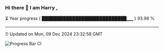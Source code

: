 ### Hi there 👋 I am Harry , 

⏳ Year progress { ████████████████████████████▁▁ } 93.98 %

---

⏰ Updated on Mon, 09 Dec 2024 23:32:58 GMT

![Progress Bar CI](https://github.com/duykhang68/duykhang68/workflows/Progress%20Bar%20CI/badge.svg)
